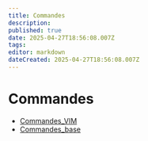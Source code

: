 ```yaml
---
title: Commandes
description: 
published: true
date: 2025-04-27T18:56:08.007Z
tags: 
editor: markdown
dateCreated: 2025-04-27T18:56:08.007Z
---
```


# Commandes

- [Commandes_VIM](/Administration-Linux/Commandes/Commandes_VIM)
- [Commandes_base](/Administration-Linux/Commandes/Commandes_base)